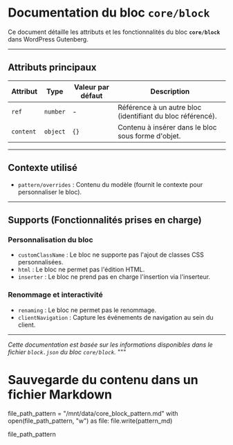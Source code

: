 # Documentation du bloc `core/block`

Ce document détaille les attributs et les fonctionnalités du bloc **`core/block`** dans WordPress Gutenberg.

---

## Attributs principaux

| **Attribut**        | **Type**   | **Valeur par défaut** | **Description**                                                               |
|----------------------|------------|------------------------|-------------------------------------------------------------------------------|
| `ref`               | `number`   | -                      | Référence à un autre bloc (identifiant du bloc référencé).                   |
| `content`           | `object`   | `{}`                   | Contenu à insérer dans le bloc sous forme d'objet.                            |

---

## Contexte utilisé

- `pattern/overrides` : Contenu du modèle (fournit le contexte pour personnaliser le bloc).

---

## Supports (Fonctionnalités prises en charge)

### **Personnalisation du bloc**
- `customClassName` : Le bloc ne supporte pas l'ajout de classes CSS personnalisées.
- `html` : Le bloc ne permet pas l'édition HTML.
- `inserter` : Le bloc ne prend pas en charge l'insertion via l'inserteur.

### **Renommage et interactivité**
- `renaming` : Le bloc ne permet pas le renommage.
- `clientNavigation` : Capture les événements de navigation au sein du client.

---

*Cette documentation est basée sur les informations disponibles dans le fichier `block.json` du bloc `core/block`.* 
"""

# Sauvegarde du contenu dans un fichier Markdown
file_path_pattern = "/mnt/data/core_block_pattern.md"
with open(file_path_pattern, "w") as file:
    file.write(pattern_md)

file_path_pattern
